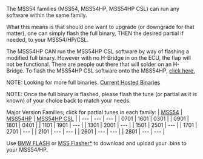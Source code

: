 The MSS54 families (MSS54, MSS54HP, MSS54HP CSL) can run any software within the same family.

What this means is that should one want to upgrade (or downgrade for that matter), one can simply flash the full binary, THEN the desired partial if needed, to your MSS54/HP/CSL.

The MSS54HP CAN run the MSS54HP CSL software by way of flashing a modified full binary. However with no H-Bridge in on the ECU, the flap will not be functional. There are people out there that will solder on an H-Bridge. To flash the MSS54HP CSL software onto the MSS54HP, [click here.](https://github.com/saildot4k/MSS54-XDFs/tree/master/Unmodified%20BIN%20Dumps%20-%20Full/MSS54HP%20to%20CSL)


NOTE: Looking for more full binaries. 
[Current Hosted Binaries](https://github.com/saildot4k/MSS54-XDFs/tree/master/Unmodified%20BIN%20Dumps%20-%20Full)

NOTE: Once the full binary is flashed, please flash the tune (or partial as it is known) of your choice back to match your needs.


Major Version Families; click for partial tunes in each family:
| [MSS54](https://github.com/saildot4k/MSS54-XDFs/tree/master/Unmodified%20BIN%20Dumps%20-%20Partials/MSS54%20Bins) | [MSS54HP](https://github.com/saildot4k/MSS54-XDFs/tree/master/Unmodified%20BIN%20Dumps%20-%20Partials/MSS54HP%20Bins) | [MSS54HP CSL](https://github.com/saildot4k/MSS54-XDFs/tree/master/Unmodified%20BIN%20Dumps%20-%20Partials/MSS54HP%20CSL%20Bins) |
| --- | --- | --- |
| 0701 | 1601 | 0301 |
| 0901 | 1801 | 0401 |
| 1101 | 1901 | --- |
| 1301 | 2001 | --- |
| 1501 | 2501 | --- |
| 1701 | 2701 | --- |
| 2101 | --- | --- |
| 2601 | --- | --- |
| 2801 | --- | --- |

Use [BMW FLASH](http://bimmersoftware.com/bmwflash) or [MSS Flasher*](http://www.msstuning.com/mssflasher.html) to download and upload your .bins to your MSS54/HP.
